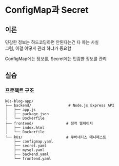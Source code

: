 # ConfigMap과 Secret

## 이론
민감한 정보는 하드코딩하면 안된다는건 다 아는 사실 <br>
그럼, 이걸 어떻게 관리 하냐가 중요함

ConfigMap에는 정보를, Secret에는 민감한 정보를 관리

## 실습

### 프로젝트 구조
```
k8s-blog-app/
├── backend/                 # Node.js Express API
│   ├── app.js
│   ├── package.json
│   └── Dockerfile
├── frontend/               # 정적 웹페이지
│   ├── index.html
│   └── Dockerfile
└── k8s/                    # 쿠버네티스 매니페스트
    ├── configmap.yaml
    ├── secret.yaml
    ├── mysql.yaml
    ├── backend.yaml
    └── frontend.yaml
```